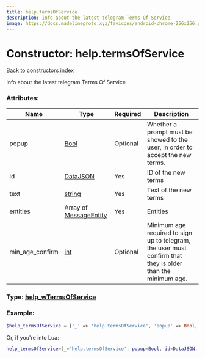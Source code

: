 ```yaml
---
title: help.termsOfService
description: Info about the latest telegram Terms Of Service
image: https://docs.madelineproto.xyz/favicons/android-chrome-256x256.png
---
```

# Constructor: help.termsOfService  
[Back to constructors index](index.md)



Info about the latest telegram Terms Of Service

### Attributes:

| Name     |    Type       | Required | Description |
|----------|---------------|----------|-------------|
|popup|[Bool](../types/Bool.md) | Optional|Whether a prompt must be showed to the user, in order to accept the new terms.|
|id|[DataJSON](../types/DataJSON.md) | Yes|ID of the new terms|
|text|[string](../types/string.md) | Yes|Text of the new terms|
|entities|Array of [MessageEntity](../types/MessageEntity.md) | Yes|Entities|
|min\_age\_confirm|[int](../types/int.md) | Optional|Minimum age required to sign up to telegram, the user must confirm that they is older than the minimum age.|



### Type: [help\_wTermsOfService](../types/help_wTermsOfService.md)


### Example:

```php
$help_termsOfService = ['_' => 'help.termsOfService', 'popup' => Bool, 'id' => DataJSON, 'text' => 'string', 'entities' => [MessageEntity, MessageEntity], 'min_age_confirm' => int];
```  


Or, if you're into Lua:

```lua
help_termsOfService={_='help.termsOfService', popup=Bool, id=DataJSON, text='string', entities={MessageEntity}, min_age_confirm=int}

```



